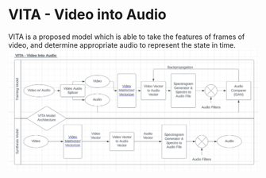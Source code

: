 # VITA - Video into Audio
VITA is a proposed model which is able to take the features of frames of video, and determine appropriate audio to represent the state in time. 
![intial-vita-model](VITA.png "VITA Model Architecture")
